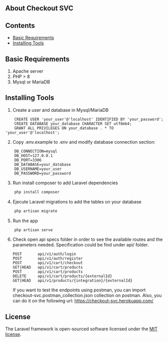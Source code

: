 ## About Checkout SVC

## Contents

-   [Basic Requirements](#basic-requirements)
-   [Installing Tools](#installing-tools)

## Basic Requirements

1. Apache server
2. PHP > 8
3. Mysql or MariaDB

## Installing Tools

1. Create a user and database in Mysql/MariaDB

```mysql
    CREATE USER 'your_user'@'localhost' IDENTIFIED BY 'your_password';
    CREATE DATABASE your_database CHARACTER SET utf8mb4;
    GRANT ALL PRIVILEGES ON your_database . * TO 'your_user'@'localhost';
```

2. Copy .env.example to .env and modify database connection section:

```mysql
    DB_CONNECTION=mysql
    DB_HOST=127.0.0.1
    DB_PORT=3306
    DB_DATABASE=your_database
    DB_USERNAME=your_user
    DB_PASSWORD=your_password
```

3. Run install composer to add Laravel dependencies

```sh
    php install composer
```

4. Ejecute Laravel migrations to add the tables on your database

```sh
    php artisan migrate
```

5. Run the app

```sh
    php artisan serve
```

6. Check open api specs folder in order to see the available routes and the parameters needed.
   Specification could be find under api/ folder.

    ```
    POST       api/v1/auth/login
    POST       api/v1/auth/register
    POST       api/v1/cart/checkout
    GET|HEAD   api/v1/cart/products
    POST       api/v1/cart/products
    DELETE     api/v1/cart/products/{externalId}
    GET|HEAD   api/v1/products/{integration}/{externalId}
    ```

    If you want to test the endpoints using postman, you can import checkout-svc.postman_collection.json collection on postman. Also, you can do it on the following url:
    https://checkout-svc.herokuapp.com/

## License

The Laravel framework is open-sourced software licensed under the [MIT license](https://opensource.org/licenses/MIT).

